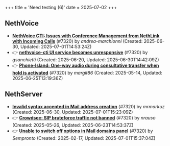 +++
title = 'Need testing (6)'
date = 2025-07-02
+++

## NethVoice
- **[NethVoice CTI: Issues with Conference Management from NethLink with Incoming Calls](https://github.com/NethServer/dev/issues/7534)** (#7320) by *andrea-marchionni* (Created: 2025-06-30, Updated: 2025-07-01T14:53:24Z)
- :point_right: **[nethvoice-cti UI service becomes unresponsive](https://github.com/NethServer/dev/issues/7517)** (#7320) by *gsanchietti* (Created: 2025-06-20, Updated: 2025-06-30T14:42:09Z)
- :point_right: **[Phone-Island: One-way audio during consultative transfer when hold is activated](https://github.com/NethServer/dev/issues/7462)** (#7320) by *margit86* (Created: 2025-05-14, Updated: 2025-06-25T13:19:36Z)

## NethServer
- **[Invalid syntax accepted in Mail address creation](https://github.com/NethServer/dev/issues/7533)** (#7320) by *mrmarkuz* (Created: 2025-06-30, Updated: 2025-07-01T15:23:09Z)
- :point_right: **[Crowdsec: SIP bruteforce traffic not banned](https://github.com/NethServer/dev/issues/7481)** (#7320) by *nrauso* (Created: 2025-05-26, Updated: 2025-06-23T14:53:37Z)
- :point_right: **[Unable to switch off options in Mail domains panel](https://github.com/NethServer/dev/issues/7320)** (#7320) by *Sempronto* (Created: 2025-02-17, Updated: 2025-07-01T15:37:04Z)

